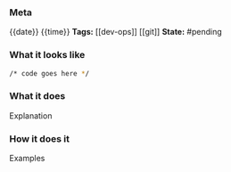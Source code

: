 ### Meta
{{date}} {{time}}
**Tags:** [[dev-ops]] [[git]]
**State:** #pending

### What it looks like
```bash title:script.sh
/* code goes here */
```

### What it does
Explanation

### How it does it
Examples
